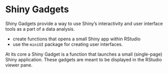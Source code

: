 Shiny Gadgets
================

Shiny Gadgets provide a way to use Shiny’s interactivity and user
interface tools as a part of a data analysis.

-   create functions that opens a small Shiny app within RStudio
-   use the `miniUI` package for creating user interfaces.

At its core a Shiny Gadget is a function that launches a small
(single-page) Shiny application. These gadgets are meant to be displayed
in the RStudio viewer pane.
